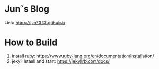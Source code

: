 # Jun`s Blog

Link: https://jun7343.github.io

# How to Build

1. install ruby: https://www.ruby-lang.org/en/documentation/installation/
2. jekyll istanll and start: https://jekyllrb.com/docs/